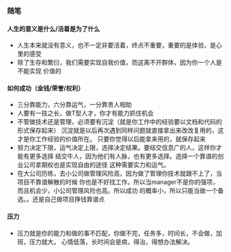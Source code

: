 ### 随笔

#### 人生的意义是什么/活着是为了什么
* 人生本来就没有意义，也不一定非要活着，终点不重要，重要的是体验，是心里的感受
* 除了生存和繁衍，我们需要实现自我价值，而这离不开群体，因为你一个人是不能实现
价值的

#### 如何成功（金钱/荣誉/权利）
* 三分靠能力，六分靠运气，一分靠贵人相助
* 人要有一技之长，做T型人才，你才有能力抓住机会
* 不管做技术还是管理，必须要有沉淀（就是你工作中的经验要以文档和代码的形式保存起来）
  沉淀就是以后再次遇到同样问题就直接拿出来改改复用的，这才是你工作经验的价值所在。
  只要你觉得以后能拿来用的，就保存起来
* 努力决定下限，运气决定上限，选择决定结果。要结交信息广的人，这样你才能有更多选择
  结交牛人，因为他们有人脉，也有更多选择。选择一个靠谱的创业公司拿期权也是实现自由的途径
  这种需要实力和运气。
* 在大公司历练，去小公司做管理风险高，因为做了管理你技术就跟不上了，当项目不靠谱解散的时候
  你也是不好找工作。所以当manager不是你的强项，而且机会少，小公司管理风险也高。所以成功
  的概率小，所以只能当做一个备选。。还是自己做项目挣钱靠谱点
  
  
  
#### 压力
* 压力就是你的能力和做的事不匹配，你做不完，任务多，时间长，不会做，加班，压力就大。
心情低落，长时间会是病，得治，得想办法解决。



